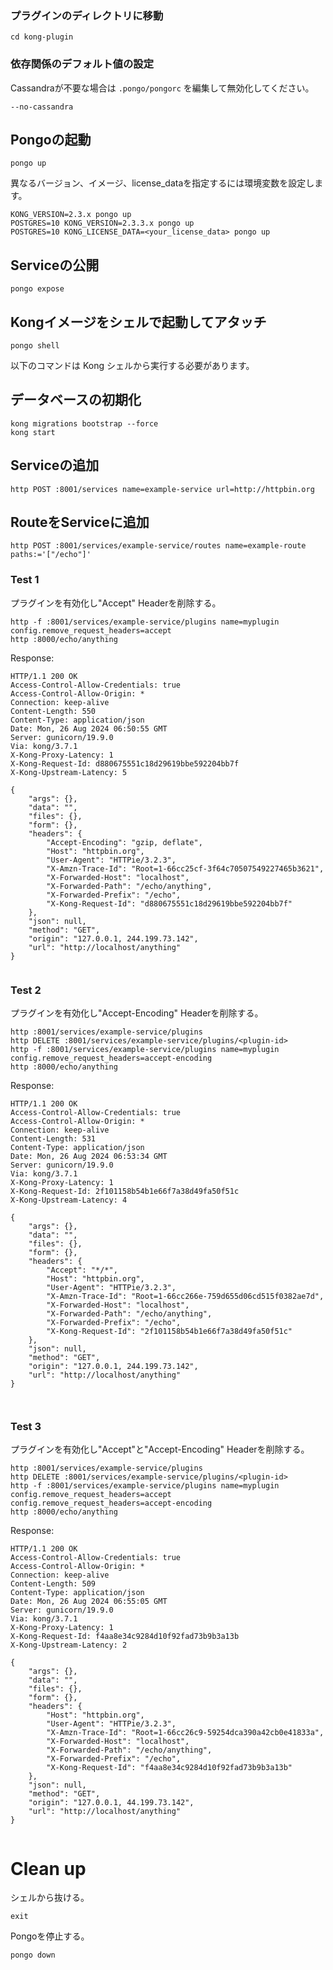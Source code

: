 ### プラグインのディレクトリに移動
```shell
cd kong-plugin
```

### 依存関係のデフォルト値の設定

Cassandraが不要な場合は `.pongo/pongorc` を編集して無効化してください。

```shell
--no-cassandra
```

## Pongoの起動

```shell
pongo up
```

異なるバージョン、イメージ、license_dataを指定するには環境変数を設定します。

```shell
KONG_VERSION=2.3.x pongo up
POSTGRES=10 KONG_VERSION=2.3.3.x pongo up
POSTGRES=10 KONG_LICENSE_DATA=<your_license_data> pongo up
```

## Serviceの公開

```shell
pongo expose
```

## Kongイメージをシェルで起動してアタッチ

```shell
pongo shell
```

以下のコマンドは Kong シェルから実行する必要があります。

## データベースの初期化

```shell
kong migrations bootstrap --force
kong start
```

## Serviceの追加

```shell
http POST :8001/services name=example-service url=http://httpbin.org
```

## RouteをServiceに追加

```shell
http POST :8001/services/example-service/routes name=example-route paths:='["/echo"]'
```

### Test 1

プラグインを有効化し"Accept" Headerを削除する。

```shell
http -f :8001/services/example-service/plugins name=myplugin config.remove_request_headers=accept
http :8000/echo/anything
```

Response:

```shell
HTTP/1.1 200 OK
Access-Control-Allow-Credentials: true
Access-Control-Allow-Origin: *
Connection: keep-alive
Content-Length: 550
Content-Type: application/json
Date: Mon, 26 Aug 2024 06:50:55 GMT
Server: gunicorn/19.9.0
Via: kong/3.7.1
X-Kong-Proxy-Latency: 1
X-Kong-Request-Id: d880675551c18d29619bbe592204bb7f
X-Kong-Upstream-Latency: 5

{
    "args": {},
    "data": "",
    "files": {},
    "form": {},
    "headers": {
        "Accept-Encoding": "gzip, deflate",
        "Host": "httpbin.org",
        "User-Agent": "HTTPie/3.2.3",
        "X-Amzn-Trace-Id": "Root=1-66cc25cf-3f64c70507549227465b3621",
        "X-Forwarded-Host": "localhost",
        "X-Forwarded-Path": "/echo/anything",
        "X-Forwarded-Prefix": "/echo",
        "X-Kong-Request-Id": "d880675551c18d29619bbe592204bb7f"
    },
    "json": null,
    "method": "GET",
    "origin": "127.0.0.1, 244.199.73.142",
    "url": "http://localhost/anything"
}


```

### Test 2

プラグインを有効化し"Accept-Encoding" Headerを削除する。

```shell
http :8001/services/example-service/plugins
http DELETE :8001/services/example-service/plugins/<plugin-id>
http -f :8001/services/example-service/plugins name=myplugin config.remove_request_headers=accept-encoding
http :8000/echo/anything
```

Response:

```shell
HTTP/1.1 200 OK
Access-Control-Allow-Credentials: true
Access-Control-Allow-Origin: *
Connection: keep-alive
Content-Length: 531
Content-Type: application/json
Date: Mon, 26 Aug 2024 06:53:34 GMT
Server: gunicorn/19.9.0
Via: kong/3.7.1
X-Kong-Proxy-Latency: 1
X-Kong-Request-Id: 2f101158b54b1e66f7a38d49fa50f51c
X-Kong-Upstream-Latency: 4

{
    "args": {},
    "data": "",
    "files": {},
    "form": {},
    "headers": {
        "Accept": "*/*",
        "Host": "httpbin.org",
        "User-Agent": "HTTPie/3.2.3",
        "X-Amzn-Trace-Id": "Root=1-66cc266e-759d655d06cd515f0382ae7d",
        "X-Forwarded-Host": "localhost",
        "X-Forwarded-Path": "/echo/anything",
        "X-Forwarded-Prefix": "/echo",
        "X-Kong-Request-Id": "2f101158b54b1e66f7a38d49fa50f51c"
    },
    "json": null,
    "method": "GET",
    "origin": "127.0.0.1, 244.199.73.142",
    "url": "http://localhost/anything"
}



```

### Test 3

プラグインを有効化し"Accept"と"Accept-Encoding" Headerを削除する。

```shell
http :8001/services/example-service/plugins
http DELETE :8001/services/example-service/plugins/<plugin-id>
http -f :8001/services/example-service/plugins name=myplugin config.remove_request_headers=accept config.remove_request_headers=accept-encoding
http :8000/echo/anything
```

Response:

```shell
HTTP/1.1 200 OK
Access-Control-Allow-Credentials: true
Access-Control-Allow-Origin: *
Connection: keep-alive
Content-Length: 509
Content-Type: application/json
Date: Mon, 26 Aug 2024 06:55:05 GMT
Server: gunicorn/19.9.0
Via: kong/3.7.1
X-Kong-Proxy-Latency: 1
X-Kong-Request-Id: f4aa8e34c9284d10f92fad73b9b3a13b
X-Kong-Upstream-Latency: 2

{
    "args": {},
    "data": "",
    "files": {},
    "form": {},
    "headers": {
        "Host": "httpbin.org",
        "User-Agent": "HTTPie/3.2.3",
        "X-Amzn-Trace-Id": "Root=1-66cc26c9-59254dca390a42cb0e41833a",
        "X-Forwarded-Host": "localhost",
        "X-Forwarded-Path": "/echo/anything",
        "X-Forwarded-Prefix": "/echo",
        "X-Kong-Request-Id": "f4aa8e34c9284d10f92fad73b9b3a13b"
    },
    "json": null,
    "method": "GET",
    "origin": "127.0.0.1, 44.199.73.142",
    "url": "http://localhost/anything"
}


```

# Clean up

シェルから抜ける。

```shell
exit
```

Pongoを停止する。

```shell
pongo down
```

